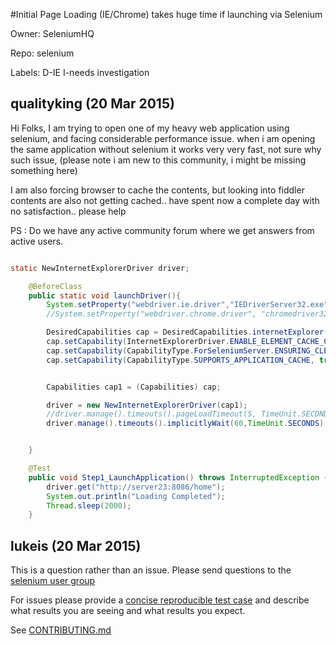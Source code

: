 #Initial Page Loading (IE/Chrome) takes huge time if launching via Selenium 

Owner: SeleniumHQ

Repo: selenium

Labels: D-IE I-needs investigation 

## qualityking (20 Mar 2015)

Hi Folks, 
I am trying to open one of my heavy web application using selenium, and facing considerable performance issue. 
when i am opening the same application without selenium it works very very fast, not sure why such issue, (please note i am new to this community, i might be missing something here) 

I am also forcing browser to cache the contents, but looking into fiddler contents are also not getting cached.. have spent now a complete day with no satisfaction.. please help 

PS : Do we have any active community forum where we get answers from active users. 

``` java

static NewInternetExplorerDriver driver; 

    @BeforeClass
    public static void launchDriver(){
        System.setProperty("webdriver.ie.driver","IEDriverServer32.exe");
        //System.setProperty("webdriver.chrome.driver", "chromedriver32.exe");

        DesiredCapabilities cap = DesiredCapabilities.internetExplorer();  
        cap.setCapability(InternetExplorerDriver.ENABLE_ELEMENT_CACHE_CLEANUP, false);
        cap.setCapability(CapabilityType.ForSeleniumServer.ENSURING_CLEAN_SESSION, false);
        cap.setCapability(CapabilityType.SUPPORTS_APPLICATION_CACHE, true);


        Capabilities cap1 = (Capabilities) cap; 

        driver = new NewInternetExplorerDriver(cap1);
        //driver.manage().timeouts().pageLoadTimeout(5, TimeUnit.SECONDS);
        driver.manage().timeouts().implicitlyWait(60,TimeUnit.SECONDS);


    }

    @Test
    public void Step1_LaunchApplication() throws InterruptedException {
        driver.get("http://server23:8086/home");
        System.out.println("Loading Completed"); 
        Thread.sleep(2000); 
    }
```


## lukeis (20 Mar 2015)

This is a question rather than an issue. Please send questions to the [selenium user group](https://groups.google.com/forum/#!forum/selenium-users)

For issues please provide a [concise reproducible test case](http://sscce.org/) and describe what results you are seeing and what results you expect.

See [CONTRIBUTING.md](https://github.com/SeleniumHQ/selenium/blob/master/CONTRIBUTING.md#issue-contributions)


